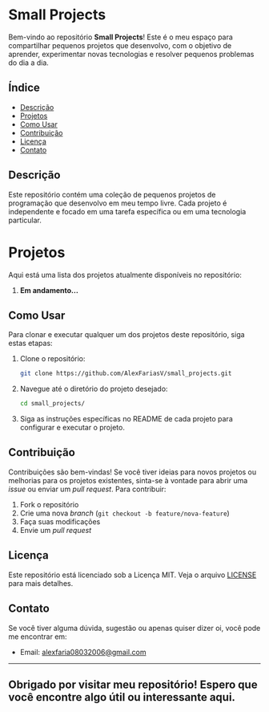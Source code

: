 # Small Projects

Bem-vindo ao repositório **Small Projects**! Este é o meu espaço para compartilhar pequenos projetos que desenvolvo, com o objetivo de aprender, experimentar novas tecnologias e resolver pequenos problemas do dia a dia.

## Índice

- [Descrição](#descrição)
- [Projetos](#projetos)
- [Como Usar](#como-usar)
- [Contribuição](#contribuição)
- [Licença](#licença)
- [Contato](#contato)

## Descrição

Este repositório contém uma coleção de pequenos projetos de programação que desenvolvo em meu tempo livre. Cada projeto é independente e focado em uma tarefa específica ou em uma tecnologia particular. 

# Projetos

Aqui está uma lista dos projetos atualmente disponíveis no repositório:

1. **Em andamento...**
   
## Como Usar

Para clonar e executar qualquer um dos projetos deste repositório, siga estas etapas:

1. Clone o repositório:
    ```bash
    git clone https://github.com/AlexFariasV/small_projects.git
    ```

2. Navegue até o diretório do projeto desejado:
    ```bash
    cd small_projects/
    ```

3. Siga as instruções específicas no README de cada projeto para configurar e executar o projeto.

## Contribuição

Contribuições são bem-vindas! Se você tiver ideias para novos projetos ou melhorias para os projetos existentes, sinta-se à vontade para abrir uma *issue* ou enviar um *pull request*. Para contribuir:

1. Fork o repositório
2. Crie uma nova *branch* (`git checkout -b feature/nova-feature`)
3. Faça suas modificações
4. Envie um *pull request*

## Licença

Este repositório está licenciado sob a Licença MIT. Veja o arquivo [LICENSE](LICENSE) para mais detalhes.

## Contato

Se você tiver alguma dúvida, sugestão ou apenas quiser dizer oi, você pode me encontrar em:

- Email: alexfaria08032006@gmail.com

---
## Obrigado por visitar meu repositório! Espero que você encontre algo útil ou interessante aqui.
